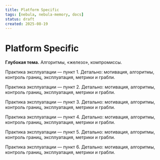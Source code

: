 ```yaml
---
title: Platform Specific
tags: [nebula, nebula-memory, docs]
status: draft
created: 2025-08-19
---
```


# Platform Specific

**Глубокая тема.** Алгоритмы, «железо», компромиссы.

Практика эксплуатации — пункт 1. Детально: мотивация, алгоритмы, контроль границ, эксплуатация, метрики и грабли.

Практика эксплуатации — пункт 2. Детально: мотивация, алгоритмы, контроль границ, эксплуатация, метрики и грабли.

Практика эксплуатации — пункт 3. Детально: мотивация, алгоритмы, контроль границ, эксплуатация, метрики и грабли.

Практика эксплуатации — пункт 4. Детально: мотивация, алгоритмы, контроль границ, эксплуатация, метрики и грабли.

Практика эксплуатации — пункт 5. Детально: мотивация, алгоритмы, контроль границ, эксплуатация, метрики и грабли.

Практика эксплуатации — пункт 6. Детально: мотивация, алгоритмы, контроль границ, эксплуатация, метрики и грабли.
